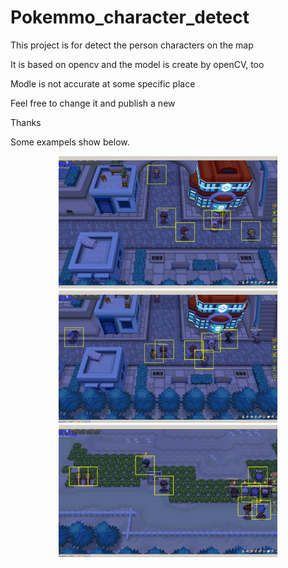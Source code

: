 # Pokemmo_character_detect

This project is for detect the person characters on the map

It is based on opencv and the model is create by openCV, too

Modle is not accurate at some specific place

Feel free to change it and publish a new

Thanks

Some exampels show below.


<p align="center">
   <img src="https://github.com/Karobben/Pokemmo_character_detect/blob/master/Exsample/DeepinScreenshot_20190419181904.png" width="350" title="hover text">
   <img src="https://github.com/Karobben/Pokemmo_character_detect/blob/master/Exsample/DeepinScreenshot_20190419181939.png" width="350" title="hover text">
   <img src="https://github.com/Karobben/Pokemmo_character_detect/blob/master/Exsample/DeepinScreenshot_20190419182007.png" width="350" title="hover text">
</p>

